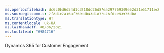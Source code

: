 ```yaml
---
ms.openlocfilehash: dc6c0bd6d54d1c3218dd26d87ea297769349e52d31e61711ec014a4e1ad27fc0
ms.sourcegitcommit: 7f8d1e7a16af769adb43d1877c28fdce53975db8
ms.translationtype: HT
ms.contentlocale: uk-UA
ms.lasthandoff: 08/06/2021
ms.locfileid: "6984716"
---
```

Dynamics 365 for Customer Engagement
